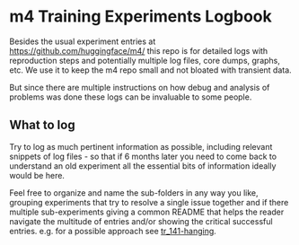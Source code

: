 # m4 Training Experiments Logbook

Besides the usual experiment entries at https://github.com/huggingface/m4/ this repo is for detailed logs with reproduction steps and potentially multiple log files, core dumps, graphs, etc. We use it to keep the m4 repo small and not bloated with transient data.

But since there are multiple instructions on how debug and analysis of problems was done these logs can be invaluable to some people.

## What to log

Try to log as much pertinent information as possible, including relevant snippets of log files - so that if 6 months later you need to come back to understand an old experiment all the essential bits of information ideally would be here.

Feel free to organize and name the sub-folders in any way you like, grouping experiments that try to resolve a single issue together and if there multiple sub-experiments giving a common README that helps the reader navigate the multitude of entries and/or showing the critical successful entries. e.g. for a possible approach see [tr_141-hanging](./tr_141-hanging).
